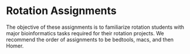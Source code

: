 # Rotation Assignments
The objective of these assignments is to familiarize rotation students with major bioinformatics tasks required for their rotation projects. We recommend the order of assignments to be bedtools, macs, and then Homer. 
